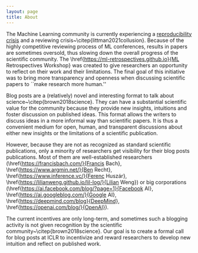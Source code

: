 ```yaml
---
layout: page
title: About
---
```


The Machine Learning community is currently experiencing a [reproducibility crisis](https://neuripsconf.medium.com/designing-the-reproducibility-program-for-neurips-2020-7fcccaa5c6ad) and a reviewing crisis~\citep{littman2021collusion}.
Because of the highly competitive reviewing process of ML conferences, results in papers are sometimes oversold, thus slowing down the overall progress of the scientific community.
The \href{https://ml-retrospectives.github.io}{ML Retrospectives Workshop} was created to give researchers an opportunity to reflect on their work and their limitations.
The final goal of this initiative was to bring more transparency and openness when discussing scientific papers to ``make research more human.''

Blog posts are a (relatively) novel and interesting format to talk about science~\citep{brown2018science}.
They can have a substantial scientific value for the community because they provide new insights, intuitions and foster discussion on published ideas.
This format allows the writers to discuss ideas in a more informal way than scientific papers.
It is thus a convenient medium for open, human, and transparent discussions about either new insights or the limitations of a scientific publication.


However, because they are not as recognized as standard scientific publications, only a minority of researchers get visibility for their blog posts publications.
Most of them are well-established researchers (\href{https://francisbach.com/}{Francis Bach}, \href{https://www.argmin.net/}{Ben Recht}, \href{https://www.inference.vc/}{Ferenc Huszár}, \href{https://lilianweng.github.io/lil-log/}{Lilian Weng}) or big corporations (\href{https://ai.facebook.com/blog/?page=1}{Facebook AI}, \href{https://ai.googleblog.com/}{Google AI}, \href{https://deepmind.com/blog}{DeepMind}, \href{https://openai.com/blog/}{OpenAI}).

The current incentives are only long-term, and sometimes such a blogging activity is not given recognition by the scientific community~\citep{brown2018science}.
Our goal is to create a formal call for blog posts at ICLR to incentivize and reward researchers to develop new intuition and reflect on published work.
